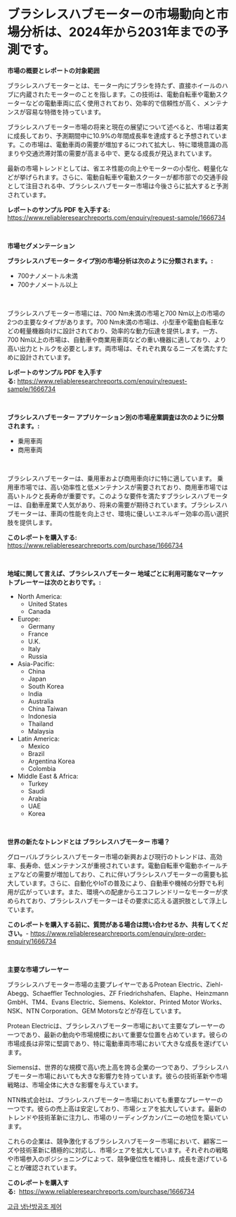 <p><h1>ブラシレスハブモーターの市場動向と市場分析は、2024年から2031年までの予測です。</h1></p><p><strong>市場の概要とレポートの対象範囲</strong></p>
<p><p>ブラシレスハブモーターとは、モーター内にブラシを持たず、直接ホイールのハブに内蔵されたモーターのことを指します。この技術は、電動自転車や電動スクーターなどの電動車両に広く使用されており、効率的で信頼性が高く、メンテナンスが容易な特徴を持っています。</p><p>ブラシレスハブモーター市場の将来と現在の展望について述べると、市場は着実に成長しており、予測期間中に10.9%の年間成長率を達成すると予想されています。この市場は、電動車両の需要が増加するにつれて拡大し、特に環境意識の高まりや交通渋滞対策の需要が高まる中で、更なる成長が見込まれています。</p><p>最新の市場トレンドとしては、省エネ性能の向上やモーターの小型化、軽量化などが挙げられます。さらに、電動自転車や電動スクーターが都市部での交通手段として注目される中、ブラシレスハブモーター市場は今後さらに拡大すると予測されています。</p></p>
<p><strong>レポートのサンプル PDF を入手する:</strong> <a href="https://www.reliableresearchreports.com/enquiry/request-sample/1666734">https://www.reliableresearchreports.com/enquiry/request-sample/1666734</a></p>
<p>&nbsp;</p>
<p><strong>市場セグメンテーション</strong></p>
<p><strong>ブラシレスハブモーター タイプ別の市場分析は次のように分類されます。:</strong></p>
<p><ul><li>700ナノメートル未満</li><li>700ナノメートル以上</li></ul></p>
<p>&nbsp;</p>
<p><p>ブラシレスハブモーター市場には、700 Nm未満の市場と700 Nm以上の市場の2つの主要なタイプがあります。700 Nm未満の市場は、小型車や電動自転車などの軽量機器向けに設計されており、効率的な動力伝達を提供します。一方、700 Nm以上の市場は、自動車や商業用車両などの重い機器に適しており、より高い出力とトルクを必要とします。両市場は、それぞれ異なるニーズを満たすために設計されています。</p></p>
<p><strong>レポートのサンプル PDF を入手する:</strong>&nbsp;<a href="https://www.reliableresearchreports.com/enquiry/request-sample/1666734">https://www.reliableresearchreports.com/enquiry/request-sample/1666734</a></p>
<p>&nbsp;</p>
<p><strong> ブラシレスハブモーター アプリケーション別の市場産業調査は次のように分類されます。:</strong></p>
<p><ul><li>乗用車両</li><li>商用車両</li></ul></p>
<p>&nbsp;</p>
<p><p>ブラシレスハブモーターは、乗用車および商用車向けに特に適しています。 乗用車市場では、高い効率性と低メンテナンスが需要されており、商用車市場では高いトルクと長寿命が重要です。このような要件を満たすブラシレスハブモーターは、自動車産業で人気があり、将来の需要が期待されています。ブラシレスハブモーターは、車両の性能を向上させ、環境に優しいエネルギー効率の高い選択肢を提供します。</p></p>
<p><strong>このレポートを購入する:</strong>&nbsp; <a href="https://www.reliableresearchreports.com/purchase/1666734">https://www.reliableresearchreports.com/purchase/1666734</a></p>
<p>&nbsp;</p>
<p><strong>地域に関して言えば、ブラシレスハブモーター 地域ごとに利用可能なマーケットプレーヤーは次のとおりです。:</strong></p>
<p><ul>
    <li>
        North America:
        <ul>
            <li>United States</li>
            <li>Canada</li>
        </ul>
    </li>
    <li>
        Europe:
        <ul>
            <li>Germany</li>
            <li>France</li>
            <li>U.K.</li>
            <li>Italy</li>
            <li>Russia</li>
        </ul>
    </li>
    <li>
        Asia-Pacific:
        <ul>
            <li>China</li>
            <li>Japan</li>
            <li>South Korea</li>
            <li>India</li>
            <li>Australia</li>
            <li>China Taiwan</li>
            <li>Indonesia</li>
            <li>Thailand</li>
            <li>Malaysia</li>
        </ul>
    </li>
    <li>
        Latin America:
        <ul>
            <li>Mexico</li>
            <li>Brazil</li>
            <li>Argentina Korea</li>
            <li>Colombia</li>
        </ul>
    </li>
    <li>
        Middle East & Africa:
        <ul>
            <li>Turkey</li>
            <li>Saudi</li>
            <li>Arabia</li>
            <li>UAE</li>
            <li>Korea</li>
        </ul>
    </li>
    </ul></p>
<p>&nbsp;</p>
<p><strong>世界の新たなトレンドとは ブラシレスハブモーター 市場？</strong></p>
<p><p>グローバルブラシレスハブモーター市場の新興および現行のトレンドは、高効率、長寿命、低メンテナンスが重視されています。電動自転車や電動ホイールチェアなどの需要が増加しており、これに伴いブラシレスハブモーターの需要も拡大しています。さらに、自動化やIoTの普及により、自動車や機械の分野でも利用が広がっています。また、環境への配慮からエコフレンドリーなモーターが求められており、ブラシレスハブモーターはその要求に応える選択肢として浮上しています。</p></p>
<p><strong>このレポートを購入する前に、質問がある場合は問い合わせるか、共有してください。</strong>- <a href="https://www.reliableresearchreports.com/enquiry/pre-order-enquiry/1666734">https://www.reliableresearchreports.com/enquiry/pre-order-enquiry/1666734</a></p>
<p>&nbsp;</p>
<p><strong>主要な市場プレーヤー</strong></p>
<p><p>ブラシレスハブモーター市場の主要プレイヤーであるProtean Electric、Ziehl-Abegg、Schaeffler Technologies、ZF Friedrichshafen、Elaphe、Heinzmann GmbH、TM4、Evans Electric、Siemens、Kolektor、Printed Motor Works、NSK、NTN Corporation、GEM Motorsなどが存在しています。</p><p>Protean Electricは、ブラシレスハブモーター市場において主要なプレーヤーの一つであり、最新の動向や市場規模において重要な位置を占めています。彼らの市場成長は非常に堅調であり、特に電動車両市場において大きな成長を遂げています。</p><p>Siemensは、世界的な規模で高い売上高を誇る企業の一つであり、ブラシレスハブモーター市場においても大きな影響力を持っています。彼らの技術革新や市場戦略は、市場全体に大きな影響を与えています。</p><p>NTN株式会社は、ブラシレスハブモーター市場においても重要なプレーヤーの一つです。彼らの売上高は安定しており、市場シェアを拡大しています。最新のトレンドや技術革新に注力し、市場のリーディングカンパニーの地位を築いています。</p><p>これらの企業は、競争激化するブラシレスハブモーター市場において、顧客ニーズや技術革新に積極的に対応し、市場シェアを拡大しています。それぞれの戦略や市場参入のポジショニングによって、競争優位性を維持し、成長を遂げていることが確認されています。</p></p>
<p><strong>このレポートを購入する:</strong>&nbsp;&nbsp;<a href="https://www.reliableresearchreports.com/purchase/1666734">https://www.reliableresearchreports.com/purchase/1666734</a></p>
<p><p><a href="https://medium.com/@johnsonlowe2023_38650/%EA%B3%A0%EA%B8%89-hvac-%EC%A0%9C%EC%96%B4-%EC%8B%9C%EC%9E%A5-%EB%B6%84%EC%84%9D-%EA%B8%80%EB%A1%9C%EB%B2%8C-%EC%82%B0%EC%97%85-%EC%A0%84%EB%A7%9D-%EB%B0%8F-%EC%98%88%EC%B8%A1-2024%EB%85%84%EB%B6%80%ED%84%B0-2031%EB%85%84-6f6efc624162">고급 냉난방공조 제어</a></p></p>